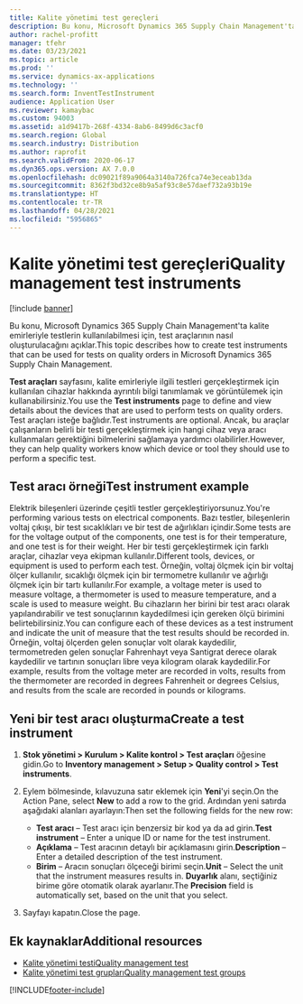 ```yaml
---
title: Kalite yönetimi test gereçleri
description: Bu konu, Microsoft Dynamics 365 Supply Chain Management'ta kalite emirleriyle testlerin kullanılabilmesi için, test araçlarının nasıl oluşturulacağını açıklar.
author: rachel-profitt
manager: tfehr
ms.date: 03/23/2021
ms.topic: article
ms.prod: ''
ms.service: dynamics-ax-applications
ms.technology: ''
ms.search.form: InventTestInstrument
audience: Application User
ms.reviewer: kamaybac
ms.custom: 94003
ms.assetid: a1d9417b-268f-4334-8ab6-8499d6c3acf0
ms.search.region: Global
ms.search.industry: Distribution
ms.author: raprofit
ms.search.validFrom: 2020-06-17
ms.dyn365.ops.version: AX 7.0.0
ms.openlocfilehash: dc09021f89a9064a3140a726fca74e3eceab13da
ms.sourcegitcommit: 8362f3bd32ce8b9a5af93c8e57daef732a93b19e
ms.translationtype: HT
ms.contentlocale: tr-TR
ms.lasthandoff: 04/28/2021
ms.locfileid: "5956865"
---
```

# <a name="quality-management-test-instruments"></a><span data-ttu-id="cc230-103">Kalite yönetimi test gereçleri</span><span class="sxs-lookup"><span data-stu-id="cc230-103">Quality management test instruments</span></span>

[!include [banner](../includes/banner.md)]

<span data-ttu-id="cc230-104">Bu konu, Microsoft Dynamics 365 Supply Chain Management'ta kalite emirleriyle testlerin kullanılabilmesi için, test araçlarının nasıl oluşturulacağını açıklar.</span><span class="sxs-lookup"><span data-stu-id="cc230-104">This topic describes how to create test instruments that can be used for tests on quality orders in Microsoft Dynamics 365 Supply Chain Management.</span></span>

<span data-ttu-id="cc230-105">**Test araçları** sayfasını, kalite emirleriyle ilgili testleri gerçekleştirmek için kullanılan cihazlar hakkında ayrıntılı bilgi tanımlamak ve görüntülemek için kullanabilirsiniz.</span><span class="sxs-lookup"><span data-stu-id="cc230-105">You use the **Test instruments** page to define and view details about the devices that are used to perform tests on quality orders.</span></span> <span data-ttu-id="cc230-106">Test araçları isteğe bağlıdır.</span><span class="sxs-lookup"><span data-stu-id="cc230-106">Test instruments are optional.</span></span> <span data-ttu-id="cc230-107">Ancak, bu araçlar çalışanların belirli bir testi gerçekleştirmek için hangi cihaz veya aracı kullanmaları gerektiğini bilmelerini sağlamaya yardımcı olabilirler.</span><span class="sxs-lookup"><span data-stu-id="cc230-107">However, they can help quality workers know which device or tool they should use to perform a specific test.</span></span>

## <a name="test-instrument-example"></a><span data-ttu-id="cc230-108">Test aracı örneği</span><span class="sxs-lookup"><span data-stu-id="cc230-108">Test instrument example</span></span>

<span data-ttu-id="cc230-109">Elektrik bileşenleri üzerinde çeşitli testler gerçekleştiriyorsunuz.</span><span class="sxs-lookup"><span data-stu-id="cc230-109">You're performing various tests on electrical components.</span></span> <span data-ttu-id="cc230-110">Bazı testler, bileşenlerin voltaj çıkışı, bir test sıcaklıkları ve bir test de ağırlıkları içindir.</span><span class="sxs-lookup"><span data-stu-id="cc230-110">Some tests are for the voltage output of the components, one test is for their temperature, and one test is for their weight.</span></span> <span data-ttu-id="cc230-111">Her bir testi gerçekleştirmek için farklı araçlar, cihazlar veya ekipman kullanılır.</span><span class="sxs-lookup"><span data-stu-id="cc230-111">Different tools, devices, or equipment is used to perform each test.</span></span> <span data-ttu-id="cc230-112">Örneğin, voltaj ölçmek için bir voltaj ölçer kullanılır, sıcaklığı ölçmek için bir termometre kullanılır ve ağırlığı ölçmek için bir tartı kullanılır.</span><span class="sxs-lookup"><span data-stu-id="cc230-112">For example, a voltage meter is used to measure voltage, a thermometer is used to measure temperature, and a scale is used to measure weight.</span></span> <span data-ttu-id="cc230-113">Bu cihazların her birini bir test aracı olarak yapılandırabilir ve test sonuçlarının kaydedilmesi için gereken ölçü birimini belirtebilirsiniz.</span><span class="sxs-lookup"><span data-stu-id="cc230-113">You can configure each of these devices as a test instrument and indicate the unit of measure that the test results should be recorded in.</span></span> <span data-ttu-id="cc230-114">Örneğin, voltaj ölçerden gelen sonuçlar volt olarak kaydedilir, termometreden gelen sonuçlar Fahrenhayt veya Santigrat derece olarak kaydedilir ve tartının sonuçları libre veya kilogram olarak kaydedilir.</span><span class="sxs-lookup"><span data-stu-id="cc230-114">For example, results from the voltage meter are recorded in volts, results from the thermometer are recorded in degrees Fahrenheit or degrees Celsius, and results from the scale are recorded in pounds or kilograms.</span></span>

## <a name="create-a-test-instrument"></a><span data-ttu-id="cc230-115">Yeni bir test aracı oluşturma</span><span class="sxs-lookup"><span data-stu-id="cc230-115">Create a test instrument</span></span>

1. <span data-ttu-id="cc230-116">**Stok yönetimi \> Kurulum \> Kalite kontrol \> Test araçları** öğesine gidin.</span><span class="sxs-lookup"><span data-stu-id="cc230-116">Go to **Inventory management \> Setup \> Quality control \> Test instruments**.</span></span>
1. <span data-ttu-id="cc230-117">Eylem bölmesinde, kılavuzuna satır eklemek için **Yeni**'yi seçin.</span><span class="sxs-lookup"><span data-stu-id="cc230-117">On the Action Pane, select **New** to add a row to the grid.</span></span> <span data-ttu-id="cc230-118">Ardından yeni satırda aşağıdaki alanları ayarlayın:</span><span class="sxs-lookup"><span data-stu-id="cc230-118">Then set the following fields for the new row:</span></span>

    - <span data-ttu-id="cc230-119">**Test aracı** – Test aracı için benzersiz bir kod ya da ad girin.</span><span class="sxs-lookup"><span data-stu-id="cc230-119">**Test instrument** – Enter a unique ID or name for the test instrument.</span></span>
    - <span data-ttu-id="cc230-120">**Açıklama** – Test aracının detaylı bir açıklamasını girin.</span><span class="sxs-lookup"><span data-stu-id="cc230-120">**Description** – Enter a detailed description of the test instrument.</span></span>
    - <span data-ttu-id="cc230-121">**Birim** – Aracın sonuçları ölçeceği birimi seçin.</span><span class="sxs-lookup"><span data-stu-id="cc230-121">**Unit** – Select the unit that the instrument measures results in.</span></span> <span data-ttu-id="cc230-122">**Duyarlık** alanı, seçtiğiniz birime göre otomatik olarak ayarlanır.</span><span class="sxs-lookup"><span data-stu-id="cc230-122">The **Precision** field is automatically set, based on the unit that you select.</span></span>

1. <span data-ttu-id="cc230-123">Sayfayı kapatın.</span><span class="sxs-lookup"><span data-stu-id="cc230-123">Close the page.</span></span>

## <a name="additional-resources"></a><span data-ttu-id="cc230-124">Ek kaynaklar</span><span class="sxs-lookup"><span data-stu-id="cc230-124">Additional resources</span></span>

- [<span data-ttu-id="cc230-125">Kalite yönetimi testi</span><span class="sxs-lookup"><span data-stu-id="cc230-125">Quality management test</span></span>](quality-tests.md)
- [<span data-ttu-id="cc230-126">Kalite yönetimi test grupları</span><span class="sxs-lookup"><span data-stu-id="cc230-126">Quality management test groups</span></span>](quality-test-groups.md)

[!INCLUDE[footer-include](../../includes/footer-banner.md)]
